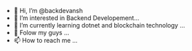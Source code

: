 - 👋 Hi, I’m @backdevansh
- 👀 I’m interested in Backend Developement...
- 🌱 I’m currently learning dotnet and blockchain technology ...
- 💞️ Folow my guys ...
- 📫 How to reach me ...

